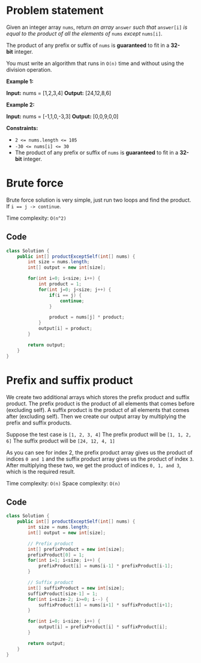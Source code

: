 # Problem statement

Given an integer array `nums`, return _an array_ `answer` _such that_ `answer[i]` _is equal to the product of all the elements of_ `nums` _except_ `nums[i]`.

The product of any prefix or suffix of `nums` is **guaranteed** to fit in a **32-bit** integer.

You must write an algorithm that runs in `O(n)` time and without using the division operation.

**Example 1:**

**Input:** nums = [1,2,3,4]
**Output:** [24,12,8,6]

**Example 2:**

**Input:** nums = [-1,1,0,-3,3]
**Output:** [0,0,9,0,0]

**Constraints:**

- `2 <= nums.length <= 105`
- `-30 <= nums[i] <= 30`
- The product of any prefix or suffix of `nums` is **guaranteed** to fit in a **32-bit** integer.

# Brute force

Brute force solution is very simple, just run two loops and find the product. If `i == j -> continue`.

Time complexity: `O(n^2)`
## Code

```java
class Solution {
    public int[] productExceptSelf(int[] nums) {
        int size = nums.length;
        int[] output = new int[size];

        for(int i=0; i<size; i++) {
            int product = 1;
            for(int j=0; j<size; j++) {
                if(i == j) {
                    continue;
                }

                product = nums[j] * product;
            }
            output[i] = product;
        }

        return output;
    }
}
```

# Prefix and suffix product

We create two additional arrays which stores the prefix product and suffix product. The prefix product is the product of all elements that comes before (excluding self). A suffix product is the product of all elements that comes after (excluding self). Then we create our output array by multiplying the prefix and suffix products.

Suppose the test case is `[1, 2, 3, 4]`
The prefix product will be `[1, 1, 2, 6]`
The suffix product will be `[24, 12, 4, 1]`

As you can see for index 2, the prefix product array gives us the product of indices `0 and 1` and the suffix product array gives us the product of index `3`. After multiplying these two, we get the product of indices `0, 1, and 3`, which is the required result.

Time complexity: `O(n)`
Space complexity: `O(n)`

## Code

```java
class Solution {
    public int[] productExceptSelf(int[] nums) {
        int size = nums.length;
        int[] output = new int[size];

        // Prefix product
        int[] prefixProduct = new int[size];
        prefixProduct[0] = 1;
        for(int i=1; i<size; i++) {
            prefixProduct[i] = nums[i-1] * prefixProduct[i-1];
        }

        // Suffix product
        int[] suffixProduct = new int[size];
        suffixProduct[size-1] = 1;
        for(int i=size-2; i>=0; i--) {
            suffixProduct[i] = nums[i+1] * suffixProduct[i+1];
        }

        for(int i=0; i<size; i++) {
            output[i] = prefixProduct[i] * suffixProduct[i];
        }

        return output;
    }
}
```
